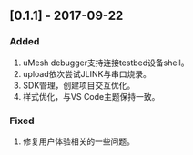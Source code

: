 ## [0.1.1] - 2017-09-22

### Added

1. uMesh debugger支持连接testbed设备shell。
2. upload依次尝试JLINK与串口烧录。
3. SDK管理，创建项目交互优化。
4. 样式优化，与VS Code主题保持一致。

### Fixed

1. 修复用户体验相关的一些问题。

